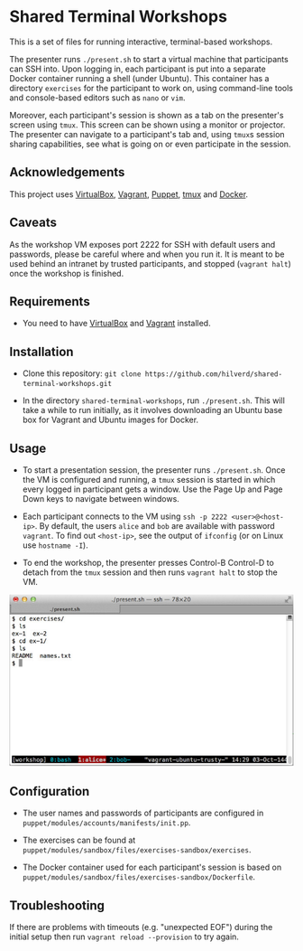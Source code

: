 # Shared Terminal Workshops

This is a set of files for running interactive, terminal-based workshops.

The presenter runs `./present.sh` to start a virtual machine that participants can SSH into. Upon
logging in, each participant is put into a separate Docker container running a shell (under
Ubuntu). This container has a directory `exercises` for the participant to work on, using
command-line tools and console-based editors such as `nano` or `vim`.

Moreover, each participant's session is shown as a tab on the presenter's screen using `tmux`. This
screen can be shown using a monitor or projector. The presenter can navigate to a participant's tab
and, using `tmux`s session sharing capabilities, see what is going on or even participate in the
session.

## Acknowledgements

This project uses [VirtualBox](https://www.virtualbox.org/), [Vagrant](https://www.vagrantup.com/),
[Puppet](http://puppetlabs.com/), [tmux](http://tmux.sourceforge.net/) and
[Docker](https://www.docker.com/).

## Caveats

As the workshop VM exposes port 2222 for SSH with default users and passwords, please be careful
where and when you run it. It is meant to be used behind an intranet by trusted participants, and
stopped (`vagrant halt`) once the workshop is finished.

## Requirements

* You need to have [VirtualBox](https://www.virtualbox.org/) and
  [Vagrant](https://www.vagrantup.com/) installed.

## Installation

* Clone this repository: `git clone https://github.com/hilverd/shared-terminal-workshops.git`

* In the directory `shared-terminal-workshops`, run `./present.sh`. This will take a while to run
  initially, as it involves downloading an Ubuntu base box for Vagrant and Ubuntu images for Docker.

## Usage

* To start a presentation session, the presenter runs `./present.sh`. Once the VM is configured and
  running, a `tmux` session is started in which every logged in participant gets a window. Use the
  Page Up and Page Down keys to navigate between windows.

* Each participant connects to the VM using `ssh -p 2222 <user>@<host-ip>`. By default, the users
  `alice` and `bob` are available with password `vagrant`. To find out `<host-ip>`, see the output
  of `ifconfig` (or on Linux use `hostname -I`).

* To end the workshop, the presenter presses Control-B Control-D to detach from the `tmux` session
  and then runs `vagrant halt` to stop the VM.

![Screenshot](img/screenshot.jpg?raw=true "Screenshot")

## Configuration

* The user names and passwords of participants are configured in
  `puppet/modules/accounts/manifests/init.pp`.

* The exercises can be found at `puppet/modules/sandbox/files/exercises-sandbox/exercises`.

* The Docker container used for each participant's session is based on
  `puppet/modules/sandbox/files/exercises-sandbox/Dockerfile`.

## Troubleshooting

If there are problems with timeouts (e.g. "unexpected EOF") during the initial setup then run
`vagrant reload --provision` to try again.
